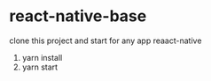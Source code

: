 # react-native-base

clone this project and start for any app reaact-native

1. yarn install
2. yarn start
